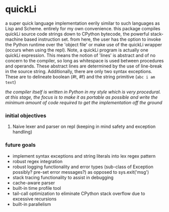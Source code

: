 # quickLi
a super quick language implementation eerily similar to such languages as Lisp and Scheme. entirely for my own convenience. this package compiles quickLi source code strings down to  CPython bytecode, the powerful stack-machine based instruction set. from here, the user has the option to invoke the Python runtime over the 'object file' or make use of the quickLi wrapper (occurs when using the repl). Note, a quickLi program is actually one quickLi expression. This means the notion of 'lines' is abstract and of no concern to the compiler, so long as whitespace is used between procedures and operands. These abstract lines are determined by the use of line-break in the source string. Additionally, there are only two syntax exceptions. These are to delineate boolean (#t, #f) and the string primitive (`abc i am text`)

*the compiler itself is written in Python in my style which is very procedural. at this stage, the focus is to make it as portable as possible and write the minimum amount of code required to get the implementation off the ground*

### initial objectives
1. Naive lexer and parser on repl (keeping in mind safety and exception handling)

### future goals
*  implement syntax exceptions and string literals into lex regex pattern 
* robust regex integration 
* robust logging functionality and error types (sub-class of Exception possibly? pre-set error messages?) as opposed to sys.exit('msg')
* stack tracing functionality to assist in debugging
* cache-aware parser
* built-in time profile tool
* tail-call optimization to eliminate CPython stack overflow due to excessive recursions
* built-in parallelism
